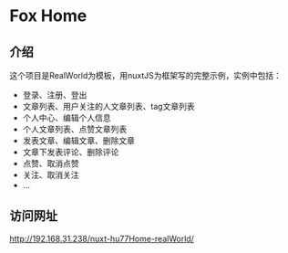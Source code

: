 # Fox Home
## 介绍
这个项目是RealWorld为模板，用nuxtJS为框架写的完整示例，实例中包括：

- 登录、注册、登出
- 文章列表、用户关注的人文章列表、tag文章列表
- 个人中心、编辑个人信息
- 个人文章列表、点赞文章列表
- 发表文章、编辑文章、删除文章
- 文章下发表评论、删除评论
- 点赞、取消点赞
- 关注、取消关注
- ...

## 访问网址

http://192.168.31.238/nuxt-hu77Home-realWorld/